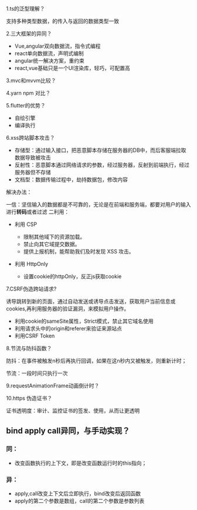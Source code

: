 1.ts的泛型理解？

支持多种类型数据，的传入与返回的数据类型一致



2.三大框架的异同？

- Vue,angular双向数据流，指令式编程
- react单向数据流，声明式编制
- angular统一解决方案，重约束
- react,vue基础只是一个UI渲染库，轻巧，可配置高



3.mvc和mvvm比较？



4.yarn npm 对比？



5.flutter的优势？

- 自绘引擎
- 编译执行



6.xss跨站脚本攻击？

- 存储型：通过输入接口，把恶意脚本存储在服务器的DB中，而后客服端拉取数据导致被攻击
- 反射性：恶意脚本通过网络请求的参数，经过服务器，反射到前端执行，经过服务器但不存储
- 文档型：数据传输过程中，劫持数据包，修改内容

解决办法：

一信：坚信输入的数据都是不可靠的，无论是在前端和服务端，都要对用户的输入进行**转码**或者过滤
二利用： 

- 利用 CSP
  - 限制其他域下的资源加载。
  - 禁止向其它域提交数据。
  - 提供上报机制，能帮助我们及时发现 XSS 攻击。

- 利用 HttpOnly
  - 设置cookie的httpOnly，反正js获取cookie



7.CSRF伪造跨站请求?

诱导跳转到新的页面，通过自动发送或诱导点击发送，获取用户当前信息或cookies,再利用服务器的验证漏洞，来模拟用户操作。

- 利用cookie的sameSite属性，Strict模式，禁止其它域名使用
- 利用请求头中的origin和referer来验证来源站点
- 利用CSRF Token



8.节流与防抖函数？

防抖：在事件被触发n秒后再执行回调，如果在这n秒内又被触发，则重新计时；

节流：一段时间只执行一次



9.requestAnimationFrame动画倒计时？





10.https 伪造证书？

证书透明度：审计、监控证书的签发、使用，从而让更透明



## bind apply call异同，与手动实现？
###  同：
- 改变函数执行的上下文，即是改变函数运行时的this指向；

### 异：
- apply,call改变上下文后立即执行，bind改变后返回函数
- apply的第二个参数是数组，call的第二个参数是参数列表

